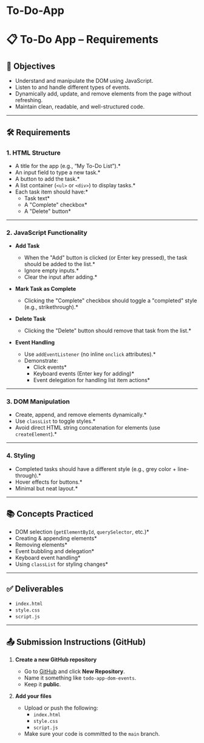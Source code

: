 # To-Do-App

# 📋 To-Do App – Requirements

## 🎯 Objectives

- Understand and manipulate the DOM using JavaScript.
- Listen to and handle different types of events.
- Dynamically add, update, and remove elements from the page without refreshing.
- Maintain clean, readable, and well-structured code.

---

## 🛠️ Requirements

### 1. **HTML Structure**

- A title for the app (e.g., “My To-Do List”).\*
- An input field to type a new task.\*
- A button to add the task.\*
- A list container (`<ul>` or `<div>`) to display tasks.\*
- Each task item should have:\*
  - Task text\*
  - A "Complete" checkbox\*
  - A "Delete" button\*

---

### 2. **JavaScript Functionality**

- **Add Task**

  - When the "Add" button is clicked (or Enter key pressed), the task should be added to the list.\*
  - Ignore empty inputs.\*
  - Clear the input after adding.\*

- **Mark Task as Complete**

  - Clicking the "Complete" checkbox should toggle a "completed" style (e.g., strikethrough).\*

- **Delete Task**

  - Clicking the "Delete" button should remove that task from the list.\*

- **Event Handling**
  - Use `addEventListener` (no inline `onclick` attributes).\*
  - Demonstrate:
    - Click events\*
    - Keyboard events (Enter key for adding)\*
    - Event delegation for handling list item actions\*

---

### 3. **DOM Manipulation**

- Create, append, and remove elements dynamically.\*
- Use `classList` to toggle styles.\*
- Avoid direct HTML string concatenation for elements (use `createElement`).\*

---

### 4. **Styling**

- Completed tasks should have a different style (e.g., grey color + line-through).\*
- Hover effects for buttons.\*
- Minimal but neat layout.\*

---

## 📚 Concepts Practiced

- DOM selection (`getElementById`, `querySelector`, etc.)\*
- Creating & appending elements\*
- Removing elements\*
- Event bubbling and delegation\*
- Keyboard event handling\*
- Using `classList` for styling changes\*

---

## ✅ Deliverables

- `index.html`
- `style.css`
- `script.js`

---

## 📤 Submission Instructions (GitHub)

1. **Create a new GitHub repository**

   - Go to [GitHub](https://github.com) and click **New Repository**.
   - Name it something like `todo-app-dom-events`.
   - Keep it **public**.

2. **Add your files**
   - Upload or push the following:
     - `index.html`
     - `style.css`
     - `script.js`
   - Make sure your code is committed to the `main` branch.
